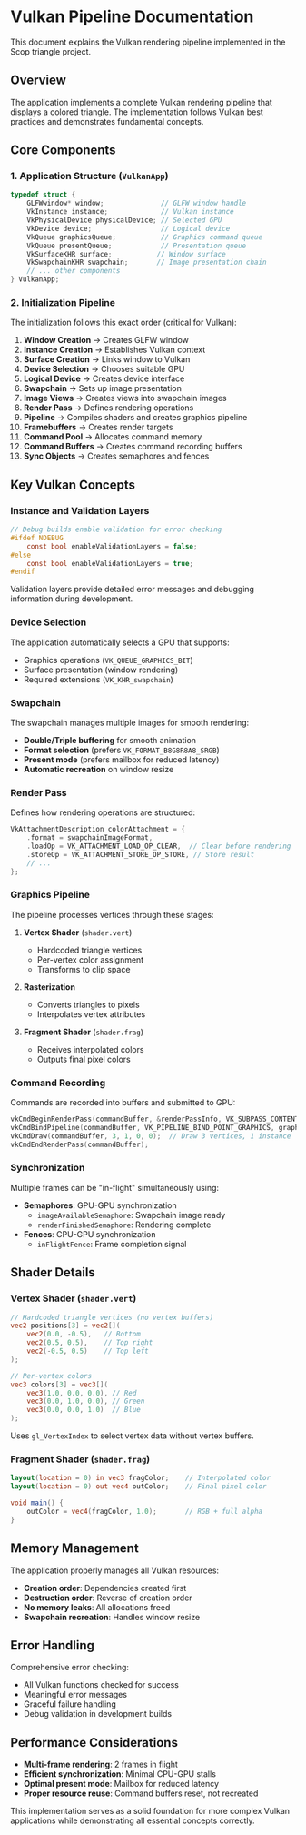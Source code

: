 # Vulkan Pipeline Documentation

This document explains the Vulkan rendering pipeline implemented in the Scop triangle project.

## Overview

The application implements a complete Vulkan rendering pipeline that displays a colored triangle. The implementation follows Vulkan best practices and demonstrates fundamental concepts.

## Core Components

### 1. Application Structure (`VulkanApp`)

```c
typedef struct {
    GLFWwindow* window;              // GLFW window handle
    VkInstance instance;             // Vulkan instance
    VkPhysicalDevice physicalDevice; // Selected GPU
    VkDevice device;                 // Logical device
    VkQueue graphicsQueue;           // Graphics command queue
    VkQueue presentQueue;            // Presentation queue
    VkSurfaceKHR surface;           // Window surface
    VkSwapchainKHR swapchain;       // Image presentation chain
    // ... other components
} VulkanApp;
```

### 2. Initialization Pipeline

The initialization follows this exact order (critical for Vulkan):

1. **Window Creation** → Creates GLFW window
2. **Instance Creation** → Establishes Vulkan context
3. **Surface Creation** → Links window to Vulkan
4. **Device Selection** → Chooses suitable GPU
5. **Logical Device** → Creates device interface
6. **Swapchain** → Sets up image presentation
7. **Image Views** → Creates views into swapchain images
8. **Render Pass** → Defines rendering operations
9. **Pipeline** → Compiles shaders and creates graphics pipeline
10. **Framebuffers** → Creates render targets
11. **Command Pool** → Allocates command memory
12. **Command Buffers** → Creates command recording buffers
13. **Sync Objects** → Creates semaphores and fences

## Key Vulkan Concepts

### Instance and Validation Layers

```c
// Debug builds enable validation for error checking
#ifdef NDEBUG
    const bool enableValidationLayers = false;
#else
    const bool enableValidationLayers = true;
#endif
```

Validation layers provide detailed error messages and debugging information during development.

### Device Selection

The application automatically selects a GPU that supports:
- Graphics operations (`VK_QUEUE_GRAPHICS_BIT`)
- Surface presentation (window rendering)
- Required extensions (`VK_KHR_swapchain`)

### Swapchain

The swapchain manages multiple images for smooth rendering:
- **Double/Triple buffering** for smooth animation
- **Format selection** (prefers `VK_FORMAT_B8G8R8A8_SRGB`)
- **Present mode** (prefers mailbox for reduced latency)
- **Automatic recreation** on window resize

### Render Pass

Defines how rendering operations are structured:
```c
VkAttachmentDescription colorAttachment = {
    .format = swapchainImageFormat,
    .loadOp = VK_ATTACHMENT_LOAD_OP_CLEAR,  // Clear before rendering
    .storeOp = VK_ATTACHMENT_STORE_OP_STORE, // Store result
    // ...
};
```

### Graphics Pipeline

The pipeline processes vertices through these stages:

1. **Vertex Shader** (`shader.vert`)
   - Hardcoded triangle vertices
   - Per-vertex color assignment
   - Transforms to clip space

2. **Rasterization**
   - Converts triangles to pixels
   - Interpolates vertex attributes

3. **Fragment Shader** (`shader.frag`)
   - Receives interpolated colors
   - Outputs final pixel colors

### Command Recording

Commands are recorded into buffers and submitted to GPU:
```c
vkCmdBeginRenderPass(commandBuffer, &renderPassInfo, VK_SUBPASS_CONTENTS_INLINE);
vkCmdBindPipeline(commandBuffer, VK_PIPELINE_BIND_POINT_GRAPHICS, graphicsPipeline);
vkCmdDraw(commandBuffer, 3, 1, 0, 0);  // Draw 3 vertices, 1 instance
vkCmdEndRenderPass(commandBuffer);
```

### Synchronization

Multiple frames can be "in-flight" simultaneously using:
- **Semaphores**: GPU-GPU synchronization
  - `imageAvailableSemaphore`: Swapchain image ready
  - `renderFinishedSemaphore`: Rendering complete
- **Fences**: CPU-GPU synchronization
  - `inFlightFence`: Frame completion signal

## Shader Details

### Vertex Shader (`shader.vert`)

```glsl
// Hardcoded triangle vertices (no vertex buffers)
vec2 positions[3] = vec2[](
    vec2(0.0, -0.5),   // Bottom
    vec2(0.5, 0.5),    // Top right  
    vec2(-0.5, 0.5)    // Top left
);

// Per-vertex colors
vec3 colors[3] = vec3[](
    vec3(1.0, 0.0, 0.0), // Red
    vec3(0.0, 1.0, 0.0), // Green
    vec3(0.0, 0.0, 1.0)  // Blue
);
```

Uses `gl_VertexIndex` to select vertex data without vertex buffers.

### Fragment Shader (`shader.frag`)

```glsl
layout(location = 0) in vec3 fragColor;    // Interpolated color
layout(location = 0) out vec4 outColor;    // Final pixel color

void main() {
    outColor = vec4(fragColor, 1.0);       // RGB + full alpha
}
```

## Memory Management

The application properly manages all Vulkan resources:
- **Creation order**: Dependencies created first
- **Destruction order**: Reverse of creation order
- **No memory leaks**: All allocations freed
- **Swapchain recreation**: Handles window resize

## Error Handling

Comprehensive error checking:
- All Vulkan functions checked for success
- Meaningful error messages
- Graceful failure handling
- Debug validation in development builds

## Performance Considerations

- **Multi-frame rendering**: 2 frames in flight
- **Efficient synchronization**: Minimal CPU-GPU stalls
- **Optimal present mode**: Mailbox for reduced latency
- **Proper resource reuse**: Command buffers reset, not recreated

This implementation serves as a solid foundation for more complex Vulkan applications while demonstrating all essential concepts correctly.